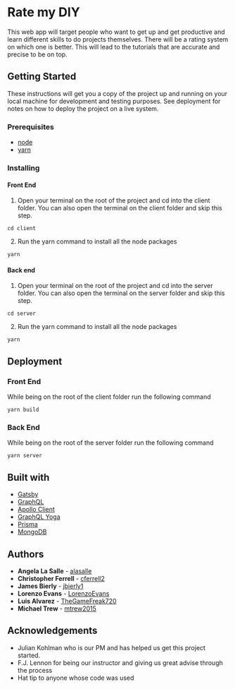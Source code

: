 # Rate my DIY

This web app will target people who want to get up and get productive and learn different skills to do projects themselves.  There will be a rating system on which one is better. This will lead to the tutorials that are accurate and precise to be on top.

## Getting Started

These instructions will get you a copy of the project up and running on your local machine for development and testing purposes. See deployment for notes on how to deploy the project on a live system.

### Prerequisites

* [node](https://nodejs.org/en/)
* [yarn](https://yarnpkg.com/en/)

### Installing

#### Front End

1. Open your terminal on the root of the project and cd into the client folder. You can also open the terminal on the client folder and skip this step.

```
cd client
```

2. Run the yarn command to install all the node packages

```
yarn
```

#### Back end

1. Open your terminal on the root of the project and cd into the server folder. You can also open the terminal on the server folder and skip this step.

```
cd server
```

2. Run the yarn command to install all the node packages

```
yarn
```

## Deployment

### Front End

While being on the root of the client folder run the following command

```
yarn build
```

### Back End

While being on the root of the server folder run the following command

```
yarn server
```

## Built with

* [Gatsby](https://www.gatsbyjs.org/)
* [GraphQL](https://graphql.org/)
* [Apollo Client](https://www.apollographql.com/docs/react/)
* [GraphQL Yoga](https://github.com/prisma/graphql-yoga)
* [Prisma](https://www.prisma.io/)
* [MongoDB](https://www.mongodb.com/)

## Authors

* **Angela La Salle** - [alasalle](https://github.com/alasalle)
* **Christopher Ferrell** - [cferrell2](https://github.com/cferrell2)
* **James Bierly** - [jbierly1](https://github.com/jbierly1)
* **Lorenzo Evans** - [LorenzoEvans](https://github.com/LorenzoEvans)
* **Luis Alvarez** - [TheGameFreak720](https://github.com/TheGameFreak720)
* **Michael Trew** - [mtrew2015](https://github.com/mtrew2015)

## Acknowledgements

* Julian Kohlman who is our PM and has helped us get this project started.
* F.J. Lennon for being our instructor and giving us great advise through the process
* Hat tip to anyone whose code was used